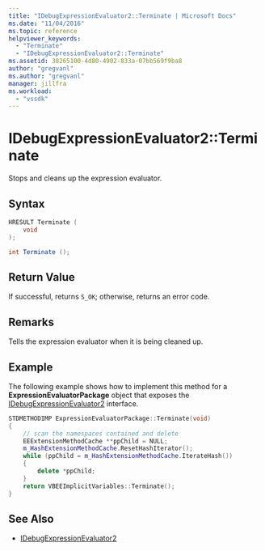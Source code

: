 ```yaml
---
title: "IDebugExpressionEvaluator2::Terminate | Microsoft Docs"
ms.date: "11/04/2016"
ms.topic: reference
helpviewer_keywords:
  - "Terminate"
  - "IDebugExpressionEvaluator2::Terminate"
ms.assetid: 38265100-4d80-4902-833a-07bb569f9ba8
author: "gregvanl"
ms.author: "gregvanl"
manager: jillfra
ms.workload:
  - "vssdk"
---
```

# IDebugExpressionEvaluator2::Terminate
Stops and cleans up the expression evaluator.

## Syntax

```cpp
HRESULT Terminate (
    void
);
```

```csharp
int Terminate ();
```

## Return Value
If successful, returns `S_OK`; otherwise, returns an error code.

## Remarks
Tells the expression evaluator when it is being cleaned up.

## Example
The following example shows how to implement this method for a **ExpressionEvaluatorPackage** object that exposes the [IDebugExpressionEvaluator2](../../../extensibility/debugger/reference/idebugexpressionevaluator2.md) interface.

```cpp
STDMETHODIMP ExpressionEvaluatorPackage::Terminate(void)
{
    // scan the namespaces contained and delete
    EEExtensionMethodCache **ppChild = NULL;
    m_HashExtensionMethodCache.ResetHashIterator();
    while (ppChild = m_HashExtensionMethodCache.IterateHash())
    {
        delete *ppChild;
    }
    return VBEEImplicitVariables::Terminate();
}
```

## See Also
- [IDebugExpressionEvaluator2](../../../extensibility/debugger/reference/idebugexpressionevaluator2.md)
